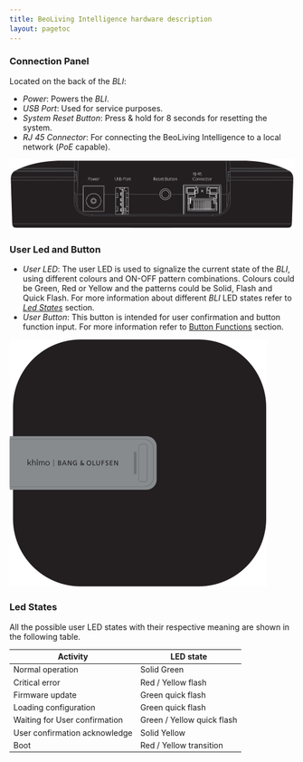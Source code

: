```yaml
---
title: BeoLiving Intelligence hardware description
layout: pagetoc
---
```


### Connection Panel

Located on the back of the _BLI_:

+ *Power*: Powers the _BLI_. 
+ *USB Port*: Used for service purposes.
+ *System Reset Button*: Press & hold for 8 seconds for resetting the system.
+ *RJ 45 Connector*: For connecting the BeoLiving Intelligence to a local network (*PoE* capable). 

<img src="../pictures/bli-advanced-user-guide/ports.png" class="img-fluid" alt="Ports"/>

### User Led and Button

+ *User LED*: The user LED is used to signalize the current state of the _BLI_, using different colours and ON-OFF pattern combinations. Colours could be Green, Red or Yellow and the patterns could be Solid, Flash and Quick Flash. For more information about different _BLI_ LED states refer to [*Led States*](#led-states) section.
+ *User Button*: This button is intended for user confirmation and button function input. For more information refer to [Button Functions](./05-user_button) section.

<div class="text-center">
  <img src="../pictures/bli-advanced-user-guide/bli.png" class="img-fluid" alt="BLI"/>
</div>

### Led States

All the possible user LED states with their respective meaning are shown in the following table.

<table class="table">
  <thead class="thead-light">
    <tr>
      <th scope="col">Activity</th>
      <th scope="col">LED state</th>
    </tr>
  </thead>
  <tbody>
    <tr>
      <td>Normal operation</td>
      <td>Solid Green</td>
    </tr>
    <tr>
      <td>Critical error</td>
      <td>Red / Yellow flash</td>
    </tr>
    <tr>
      <td>Firmware update</td>
      <td>Green quick flash</td>
    </tr>
    <tr>
      <td>Loading configuration</td>
      <td>Green quick flash</td>
    </tr>
    <tr>
      <td>Waiting for User confirmation</td>
      <td>Green / Yellow quick flash</td>
    </tr>
    <tr>
      <td>User confirmation acknowledge</td>
      <td>Solid Yellow</td>
    </tr>
    <tr>
      <td>Boot</td>
      <td>Red / Yellow transition</td>
    </tr>
  </tbody>
</table>
